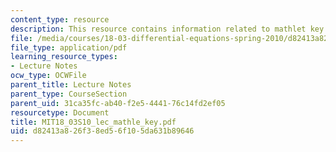 ```yaml
---
content_type: resource
description: This resource contains information related to mathlet key used in lectures.
file: /media/courses/18-03-differential-equations-spring-2010/d82413a826f38ed56f105da631b89646_MIT18_03S10_lec_mathle_key.pdf
file_type: application/pdf
learning_resource_types:
- Lecture Notes
ocw_type: OCWFile
parent_title: Lecture Notes
parent_type: CourseSection
parent_uid: 31ca35fc-ab40-f2e5-4441-76c14fd2ef05
resourcetype: Document
title: MIT18_03S10_lec_mathle_key.pdf
uid: d82413a8-26f3-8ed5-6f10-5da631b89646
---
```


